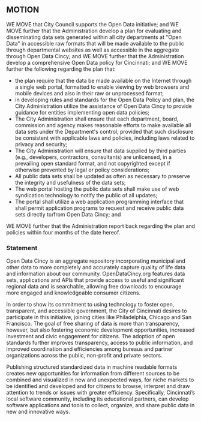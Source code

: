 ## MOTION ##

WE MOVE that City Council supports the Open Data initiative; and
WE MOVE further that the Administration develop a plan for evaluating and disseminating data sets generated within all city departments at "Open Data" in accessible raw formats that will be made available to the public through departmental websites as well as accessible in the aggregate through Open Data Cincy; and
WE MOVE further that the Administration develop a comprehensive Open Data policy for Cincinnati; and
WE MOVE further the following regarding the plan that:
- the plan require that the data be made available on the Internet through a single web portal, formatted to enable viewing by web browsers and mobile devices and also in their raw or unprocessed format; 
- in developing rules and standards for the Open Data Policy and plan, the City Administration utilize the assistance of Open Data Cincy to provide guidance for entities implementing open data policies;
- The City Administration shall ensure that each department, board, commission and agency makes reasonable efforts to make available all data sets under the Department's control, provided that such disclosure be consistent with applicable laws and policies, including laws related to privacy and security;
- The City Administration will ensure that data supplied by third parties (e.g., developers, contractors, consultants) are unlicensed, in a prevailing open standard format, and not copyrighted except if otherwise prevented by legal or policy considerations;
- All public data sets shall be updated as often as necessary to preserve the integrity and usefulness of the data sets;
- The web portal hosting the public data sets shall make use of web syndication technology to notify the public of all updates;
- The portal shall utilize a web application programming interface that shall permit application programs to request and receive public data sets directly to/from Open Data Cincy; and

WE MOVE further that the Administration report back regarding the plan and policies within four months of the date hereof.

### Statement ###
Open Data Cincy is an aggregate repository incorporating municipal and other data to more completely and accurately capture quality of life data and information about our community.   OpenDataCincy.org features data sets, applications and APIs that provide access to useful and significant regional data and is searchable, allowing free downloads to encourage more engaged and knowledgeable consumer citizens. 

In order to show its commitment to using technology to foster open, transparent, and accessible government, the City of Cincinnati desires to participate in this initiative, joining cities like Philadelphia, Chicago and San Francisco.  The goal of free sharing of data is more than transparency, however, but also fostering economic development opportunities, increased investment and civic engagement for citizens.   The adoption of open standards further improves transparency, access to public information, and improved coordination and efficiencies among bureaus and partner organizations across the public, non-profit and private sectors.

Publishing structured standardized data in machine readable formats creates new opportunities for information from different sources to be combined and visualized in new and unexpected ways, for niche markets to be identified and developed and for citizens to browse, interpret and draw attention to trends or issues with greater efficiency.   Specifically, Cincinnati’s local software community, including its educational partners, can develop software applications and tools to collect, organize, and share public data in new and innovative ways.